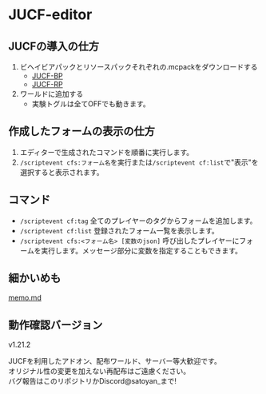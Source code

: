 # JUCF-editor

## JUCFの導入の仕方

1. ビヘイビアパックとリソースパックそれぞれの.mcpackをダウンロードする
   - [JUCF-BP](https://github.com/Satoyans/JUCF-BP)
   - [JUCF-RP](https://github.com/Satoyans/JUCF-RP)
2. ワールドに追加する
    - 実験トグルは全てOFFでも動きます。

## 作成したフォームの表示の仕方

1. エディターで生成されたコマンドを順番に実行します。
2. `/scriptevent cfs:フォーム名`を実行または`/scriptevent cf:list`で"表示"を選択すると表示されます。

## コマンド

- `/scriptevent cf:tag` 全てのプレイヤーのタグからフォームを追加します。
- `/scriptevent cf:list` 登録されたフォーム一覧を表示します。
- `/scriptevent cfs:<フォーム名> [変数のjson]` 呼び出したプレイヤーにフォームを実行します。メッセージ部分に変数を指定することもできます。

## 細かいめも

[memo.md](./memo.md)

## 動作確認バージョン

v1.21.2

JUCFを利用したアドオン、配布ワールド、サーバー等大歓迎です。<br>
オリジナル性の変更を加えない再配布はご遠慮ください。<br>
バグ報告はこのリポジトリかDiscord@satoyan_まで!
